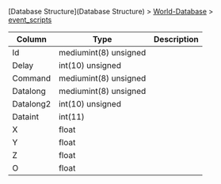 [Database Structure](Database Structure) > [World-Database](World-Database) > [event_scripts](event_scripts)

Column | Type | Description
--- | --- | ---
Id | mediumint(8) unsigned | 
Delay | int(10) unsigned | 
Command | mediumint(8) unsigned | 
Datalong | mediumint(8) unsigned | 
Datalong2 | int(10) unsigned | 
Dataint | int(11) | 
X | float | 
Y | float | 
Z | float | 
O | float | 
